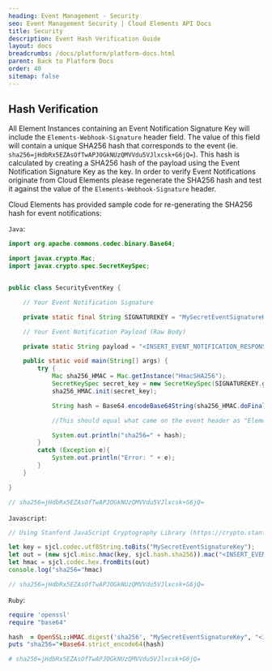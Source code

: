 ```yaml
---
heading: Event Management - Security
seo: Event Management Security | Cloud Elements API Docs
title: Security
description: Event Hash Verification Guide
layout: docs
breadcrumbs: /docs/platform/platform-docs.html
parent: Back to Platform Docs
order: 40
sitemap: false
---
```


## Hash Verification

All Element Instances containing an Event Notification Signature Key will include the `Elements-Webhook-Signature` header field.
The value of this field will contain a unique SHA256 hash that corresponds to the event (ie. `sha256=jHdbRx5EZAsOfTwAPJOGkNUzQMVVdu5VJlxcsk+G6jQ=`).
This hash is calculated by creating a SHA256 hash of the payload using the Event Notification Signature Key as the key. In order to verify Event Notifications originate from Cloud Elements please regenerate the SHA256 hash and test it against the value of the `Elements-Webhook-Signature` header.

Cloud Elements has provided sample code for re-generating the SHA256 hash for event notifications:

`Java`:

```java
import org.apache.commons.codec.binary.Base64;

import javax.crypto.Mac;
import javax.crypto.spec.SecretKeySpec;


public class SecurityEventKey {

    // Your Event Notification Signature

    private static final String SIGNATUREKEY = "MySecretEventSignatureKey";

    // Your Event Notification Payload (Raw Body)

    private static String payload = "<INSERT_EVENT_NOTIFICATION_RESPONSE_BODY>";

    public static void main(String[] args) {
        try {
            Mac sha256_HMAC = Mac.getInstance("HmacSHA256");
            SecretKeySpec secret_key = new SecretKeySpec(SIGNATUREKEY.getBytes(), "HmacSHA256");
            sha256_HMAC.init(secret_key);

            String hash = Base64.encodeBase64String(sha256_HMAC.doFinal(payload.getBytes()));

            //This should equal what came on the event header as "Elements-Webhook-Signature"

            System.out.println("sha256=" + hash);
        }
        catch (Exception e){
            System.out.println("Error: " + e);
        }
    }

}

// sha256=jHdbRx5EZAsOfTwAPJOGkNUzQMVVdu5VJlxcsk+G6jQ=
```

`Javascript`:

```javascript
// Using Stanford JavaScript Cryptography Library (https://crypto.stanford.edu/sjcl/)

let key = sjcl.codec.utf8String.toBits("MySecretEventSignatureKey");
let out = (new sjcl.misc.hmac(key, sjcl.hash.sha256)).mac("<INSERT_EVENT_NOTIFICATION_RESPONSE_BODY>");
let hmac = sjcl.codec.hex.fromBits(out)
console.log("sha256="hmac)

// sha256=jHdbRx5EZAsOfTwAPJOGkNUzQMVVdu5VJlxcsk+G6jQ=
```

`Ruby`:

```ruby
require 'openssl'
require "base64"

hash  = OpenSSL::HMAC.digest('sha256', "MySecretEventSignatureKey", "<INSERT_EVENT_NOTIFICATION_RESPONSE_BODY>")
puts "sha256="+Base64.strict_encode64(hash)

# sha256=jHdbRx5EZAsOfTwAPJOGkNUzQMVVdu5VJlxcsk+G6jQ=
```
